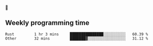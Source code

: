 🐸

## Weekly programming time
<!--START_SECTION:waka-->

```text
Rust         1 hr 3 mins     ███████████████░░░░░░░░░░   60.39 %
Other        32 mins         ███████▓░░░░░░░░░░░░░░░░░   31.12 %
```

<!--END_SECTION:waka-->
